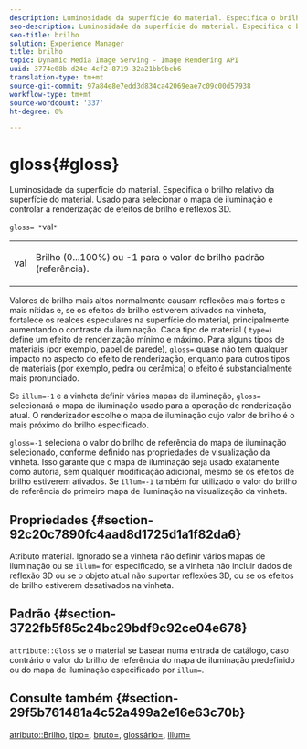 ```yaml
---
description: Luminosidade da superfície do material. Especifica o brilho relativo da superfície do material. Usado para selecionar o mapa de iluminação e controlar a renderização de efeitos de brilho e reflexos 3D.
seo-description: Luminosidade da superfície do material. Especifica o brilho relativo da superfície do material. Usado para selecionar o mapa de iluminação e controlar a renderização de efeitos de brilho e reflexos 3D.
seo-title: brilho
solution: Experience Manager
title: brilho
topic: Dynamic Media Image Serving - Image Rendering API
uuid: 3774e08b-d24e-4cf2-8719-32a21bb9bcb6
translation-type: tm+mt
source-git-commit: 97a84e8e7edd3d834ca42069eae7c09c00d57938
workflow-type: tm+mt
source-wordcount: '337'
ht-degree: 0%

---
```



# gloss{#gloss}

Luminosidade da superfície do material. Especifica o brilho relativo da superfície do material. Usado para selecionar o mapa de iluminação e controlar a renderização de efeitos de brilho e reflexos 3D.

`gloss= *`val`*`

<table id="simpletable_82166CA080AD401180404462FB2407D7"> 
 <tr class="strow"> 
  <td class="stentry"> <p><span class="codeph"> <span class="varname"> val</span> </span> </p></td> 
  <td class="stentry"> <p>Brilho (0...100%) ou -1 para o valor de brilho padrão (referência). </p></td> 
 </tr> 
</table>

Valores de brilho mais altos normalmente causam reflexões mais fortes e mais nítidas e, se os efeitos de brilho estiverem ativados na vinheta, fortalece os realces especulares na superfície do material, principalmente aumentando o contraste da iluminação. Cada tipo de material ( `type=`) define um efeito de renderização mínimo e máximo. Para alguns tipos de materiais (por exemplo, papel de parede), `gloss=` quase não tem qualquer impacto no aspecto do efeito de renderização, enquanto para outros tipos de materiais (por exemplo, pedra ou cerâmica) o efeito é substancialmente mais pronunciado.

Se `illum=-1` e a vinheta definir vários mapas de iluminação, `gloss=` selecionará o mapa de iluminação usado para a operação de renderização atual. O renderizador escolhe o mapa de iluminação cujo valor de brilho é o mais próximo do brilho especificado.

`gloss=-1` seleciona o valor do brilho de referência do mapa de iluminação selecionado, conforme definido nas propriedades de visualização da vinheta. Isso garante que o mapa de iluminação seja usado exatamente como autoria, sem qualquer modificação adicional, mesmo se os efeitos de brilho estiverem ativados. Se `illum=-1` também for utilizado o valor do brilho de referência do primeiro mapa de iluminação na visualização da vinheta.

## Propriedades {#section-92c20c7890fc4aad8d1725d1a1f82da6}

Atributo material. Ignorado se a vinheta não definir vários mapas de iluminação ou se `illum=` for especificado, se a vinheta não incluir dados de reflexão 3D ou se o objeto atual não suportar reflexões 3D, ou se os efeitos de brilho estiverem desativados na vinheta.

## Padrão {#section-3722fb5f85c24bc29bdf9c92ce04e678}

`attribute::Gloss` se o material se basear numa entrada de catálogo, caso contrário o valor do brilho de referência do mapa de iluminação predefinido ou do mapa de iluminação especificado por  `illum=`.

## Consulte também {#section-29f5b761481a4c52a499a2e16e63c70b}

[atributo::Brilho](../../../../../ir-api/material-cat/image-rendering-api-ref/c-ir-material-catalog/c-ir-material-data-reference/r-ir-cat-gloss.md#reference-5277f62a67e2408ab94699aa712f1eeb),  [tipo=](../../../../../ir-api/http-protocol/image-rendering-api-ref/c-ir-http-protocol-ref/c-ir-http-protocol-command-reference/r-ir-http-type.md#reference-128c7de89e2d46838019b560f3f84a35),  [bruto=](../../../../../ir-api/http-protocol/image-rendering-api-ref/c-ir-http-protocol-ref/c-ir-http-protocol-command-reference/r-ir-rough.md#reference-00add846b09f4dc39420bda1ca414180),  [glossário=](../../../../../ir-api/http-protocol/image-rendering-api-ref/c-ir-http-protocol-ref/c-ir-http-protocol-command-reference/r-ir-glossmap.md#reference-99940148ae6a401482b2d03c68530f3a),  [illum=](../../../../../ir-api/http-protocol/image-rendering-api-ref/c-ir-http-protocol-ref/c-ir-http-protocol-command-reference/r-ir-http-illum.md#reference-8efe483a30684022bfe711eb73efbee6)

